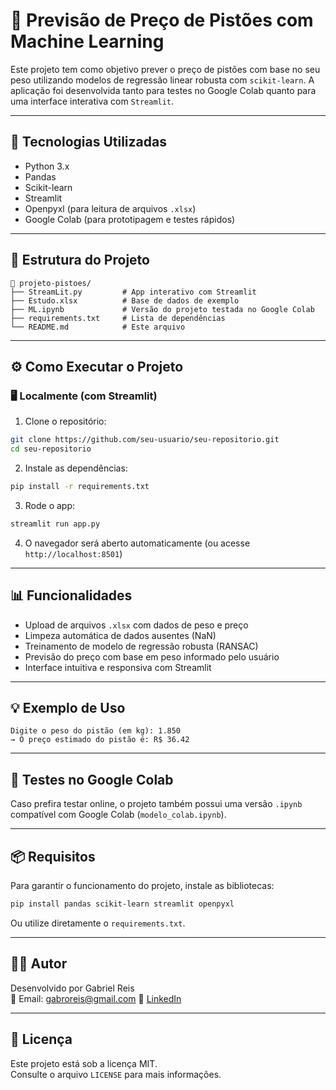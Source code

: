 # 🔧 Previsão de Preço de Pistões com Machine Learning

Este projeto tem como objetivo prever o preço de pistões com base no seu peso utilizando modelos de regressão linear robusta com `scikit-learn`. A aplicação foi desenvolvida tanto para testes no Google Colab quanto para uma interface interativa com `Streamlit`.

---

## 🧠 Tecnologias Utilizadas

- Python 3.x  
- Pandas  
- Scikit-learn  
- Streamlit  
- Openpyxl (para leitura de arquivos `.xlsx`)  
- Google Colab (para prototipagem e testes rápidos)

---

## 📁 Estrutura do Projeto

```
📂 projeto-pistoes/
├── StreamLit.py         # App interativo com Streamlit
├── Estudo.xlsx          # Base de dados de exemplo
├── ML.ipynb             # Versão do projeto testada no Google Colab
├── requirements.txt     # Lista de dependências
└── README.md            # Este arquivo
```

---

## ⚙️ Como Executar o Projeto

### 🖥️ Localmente (com Streamlit)

1. Clone o repositório:
```bash
git clone https://github.com/seu-usuario/seu-repositorio.git
cd seu-repositorio
```

2. Instale as dependências:
```bash
pip install -r requirements.txt
```

3. Rode o app:
```bash
streamlit run app.py
```

4. O navegador será aberto automaticamente (ou acesse `http://localhost:8501`)

---

## 📊 Funcionalidades

- Upload de arquivos `.xlsx` com dados de peso e preço
- Limpeza automática de dados ausentes (NaN)
- Treinamento de modelo de regressão robusta (RANSAC)
- Previsão do preço com base em peso informado pelo usuário
- Interface intuitiva e responsiva com Streamlit

---

## 💡 Exemplo de Uso

```
Digite o peso do pistão (em kg): 1.850
→ O preço estimado do pistão é: R$ 36.42
```

---

## 🔬 Testes no Google Colab

Caso prefira testar online, o projeto também possui uma versão `.ipynb` compatível com Google Colab (`modelo_colab.ipynb`).

---

## 📦 Requisitos

Para garantir o funcionamento do projeto, instale as bibliotecas:

```bash
pip install pandas scikit-learn streamlit openpyxl
```

Ou utilize diretamente o `requirements.txt`.

---

## 👨‍💻 Autor

Desenvolvido por Gabriel Reis  
📧 Email: gabroreis@gmail.com 
🔗 [LinkedIn](https://www.linkedin.com/in/gabriel-reis-2457a5186/)

---

## 📝 Licença

Este projeto está sob a licença MIT.  
Consulte o arquivo `LICENSE` para mais informações.

